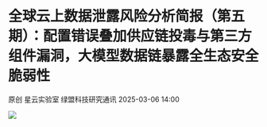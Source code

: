 #  全球云上数据泄露风险分析简报（第五期）：配置错误叠加供应链投毒与第三方组件漏洞，大模型数据链暴露全生态安全脆弱性   
原创 星云实验室  绿盟科技研究通讯   2025-03-06 14:00  
  
![](https://mmbiz.qpic.cn/mmbiz_jpg/hiayDdhDbxUZPmZwdicMg89LvtmOWRPHQzRVtng8gpAKicMJlOXDK8R9Zyq5YHbr4EwiahicIyXW2L7jWWwXb8zYxiaQ/640?wx_fmt=jpeg&from=appmsg "")  
  
  
